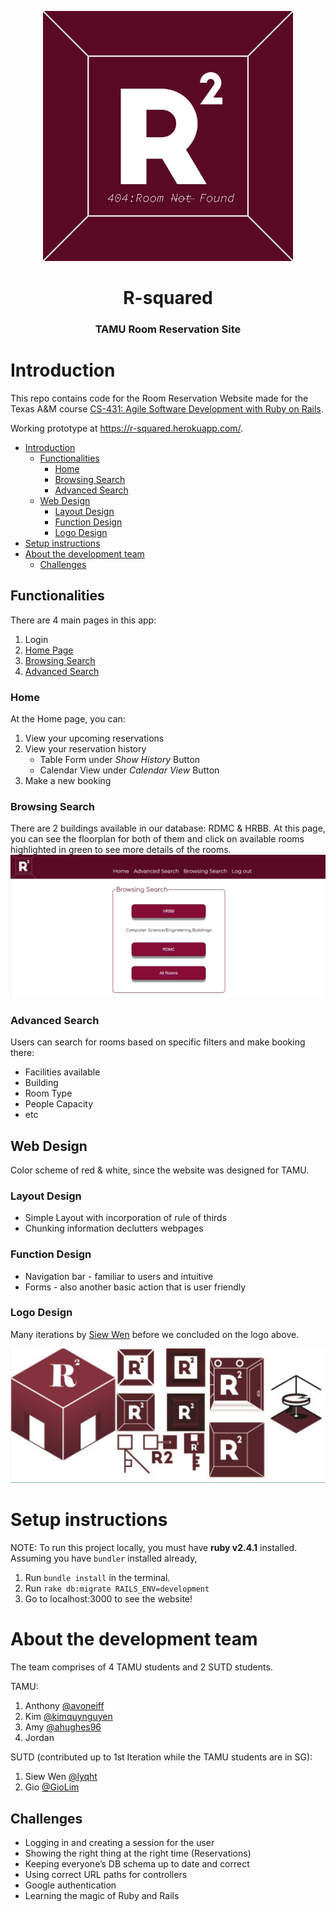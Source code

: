 

<p align="center">
  <img width="400" height="400" src="app/assets/logo.jpg">
  <h1 align="center">R-squared</h1>
  <h3 align="center">TAMU Room Reservation Site</h3>
</p>


# Introduction
This repo contains code for the Room Reservation Website made for the Texas A&M course [CS-431: Agile Software Development with Ruby on Rails](http://faculty.cse.tamu.edu/ritchey/courses/csce431/winter19/).

Working prototype at https://r-squared.herokuapp.com/.

- [Introduction](#introduction)
  - [Functionalities](#functionalities)
    - [Home](#home)
    - [Browsing Search](#browsing-search)
    - [Advanced Search](#advanced-search)
  - [Web Design](#web-design)
    - [Layout Design](#layout-design)
    - [Function Design](#function-design)
    - [Logo Design](#logo-design)
- [Setup instructions](#setup-instructions)
- [About the development team](#about-the-development-team)
  - [Challenges](#challenges)

## Functionalities

There are 4 main pages in this app:
1. Login
2. [Home Page](#home)
3. [Browsing Search](#browsing-search)
4. [Advanced Search](#advanced-search)

### Home

At the Home page, you can: 
1. View your upcoming reservations
2. View your reservation history 
   - Table Form under *Show History* Button
   - Calendar View under *Calendar View* Button
3. Make a new booking

### Browsing Search

There are 2 buildings available in our database: RDMC & HRBB. At this page, you can see the floorplan for both of them and click on available rooms highlighted in green to see more details of the rooms.
![](screenshots/browsing_view2.gif)

### Advanced Search

Users can search for rooms based on specific filters and make booking there:

- Facilities available
- Building
- Room Type
- People Capacity
- etc

## Web Design

Color scheme of red & white, since the website was designed for TAMU.

### Layout Design

- Simple Layout with incorporation of rule of thirds
- Chunking information declutters webpages 

### Function Design

- Navigation bar - familiar to users and intuitive
- Forms - also another basic action that is user friendly

### Logo Design

Many iterations by [Siew Wen](https://github.com/lyqht) before we concluded on the logo above.

![](screenshots/logo_iterations.PNG)


# Setup instructions

NOTE: To run this project locally, you must have **ruby v2.4.1** installed.
Assuming you have `bundler` installed already, 

1. Run `bundle install` in the terminal.
2. Run `rake db:migrate RAILS_ENV=development`
3. Go to localhost:3000 to see the website!

# About the development team

The team comprises of 4 TAMU students and 2 SUTD students.

TAMU: 
1. Anthony [@avoneiff](https://github.com/avoneiff)
2. Kim [@kimquynguyen](https://github.com/kimquynguyen)
3. Amy [@ahughes96](https://github.com/ahughes96)
4. Jordan

SUTD (contributed up to 1st Iteration while the TAMU students are in SG):
1. Siew Wen [@lyqht](https://github.com/lyqht)
2. Gio [@GioLim](https://github.com/GioLim)

## Challenges

- Logging in and creating a session for the user
- Showing the right thing at the right time (Reservations)
- Keeping everyone’s DB schema up to date and correct
- Using correct URL paths for controllers
- Google authentication 
- Learning the magic of Ruby and Rails